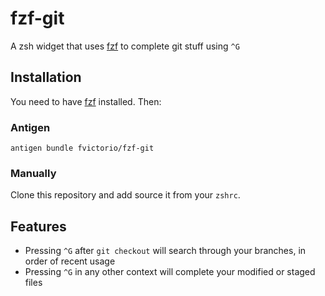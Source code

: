 # fzf-git

A zsh widget that uses [fzf](https://github.com/junegunn/fzf) to complete git stuff using `^G`

## Installation

You need to have [fzf](https://github.com/junegunn/fzf) installed. Then:

### Antigen

`antigen bundle fvictorio/fzf-git`

### Manually

Clone this repository and add source it from your `zshrc`.

## Features

- Pressing `^G` after `git checkout` will search through your branches, in order of recent usage
- Pressing `^G` in any other context will complete your modified or staged files
